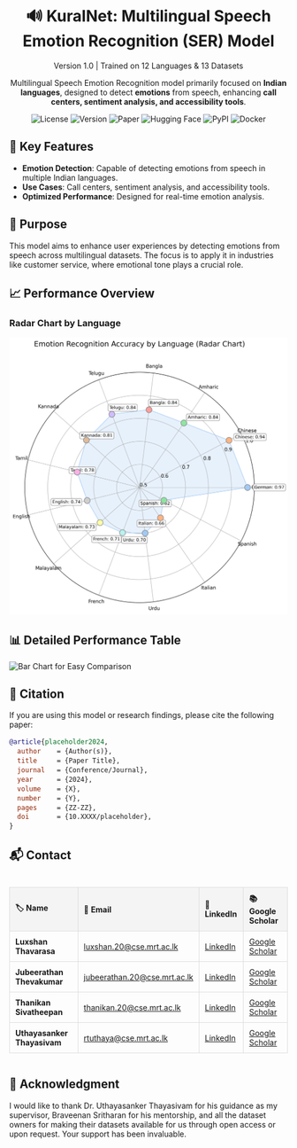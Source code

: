 <div align="center">
    <h1>🔊 KuralNet: Multilingual Speech Emotion Recognition (SER) Model</h1>
    <p>Version 1.0 | Trained on 12 Languages & 13 Datasets</p>
    <p>Multilingual Speech Emotion Recognition model primarily focused on <strong>Indian languages</strong>, designed to detect <strong>emotions</strong> from speech, enhancing <strong>call centers, sentiment analysis, and accessibility tools</strong>.</p>
    <a href="LICENSE" style="text-decoration: none;"><img src="https://img.shields.io/github/license/your-repo/multilingual-ser" alt="License"></a>
    <a href="#" style="text-decoration: none;"><img src="https://img.shields.io/badge/version-1.0-blue" alt="Version"></a>
    <a href="https://arxiv.org/abs/xxxxx" style="text-decoration: none;"><img src="https://img.shields.io/badge/Research-Paper-red" alt="Paper"></a>
    <a href="https://huggingface.co/your-model" style="text-decoration: none;"><img src="https://img.shields.io/badge/HuggingFace-Model-yellow?logo=huggingface" alt="Hugging Face"></a>
    <a href="https://pypi.org/project/multilingual-ser/" style="text-decoration: none;"><img src="https://img.shields.io/pypi/v/multilingual-ser?color=green&label=PyPI" alt="PyPI"></a>
    <a href="https://hub.docker.com/r/your-repo/multilingual-ser" style="text-decoration: none;"><img src="https://img.shields.io/badge/Docker-Ready-blue?logo=docker" alt="Docker"></a>
</div>

## 🚀 Key Features

- **Emotion Detection**: Capable of detecting emotions from speech in multiple Indian languages.
- **Use Cases**: Call centers, sentiment analysis, and accessibility tools.
- **Optimized Performance**: Designed for real-time emotion analysis.

## 🎯 Purpose

This model aims to enhance user experiences by detecting emotions from speech across multilingual datasets. The focus is to apply it in industries like customer service, where emotional tone plays a crucial role.

## 📈 Performance Overview

### Radar Chart by Language

![Radar Chart by Language](https://github.com/aaivu/KuralNet/blob/main/assets/emotion_recognition_radar.png)

## 📊 Detailed Performance Table

![Bar Chart for Easy Comparison](https://github.com/aaivu/KuralNet/blob/main/assets/emotion_recognition_bar_chart.png)

## 📜 Citation

If you are using this model or research findings, please cite the following paper:

```bibtex
@article{placeholder2024,
  author    = {Author(s)},
  title     = {Paper Title},
  journal   = {Conference/Journal},
  year      = {2024},
  volume    = {X},
  number    = {Y},
  pages     = {ZZ-ZZ},
  doi       = {10.XXXX/placeholder},
}
```

## 📬 Contact

<div style="width: 100%; overflow-x: auto;">
    <table style="width: 100%; text-align: left; border-collapse: collapse; margin-top: 20px;">
        <thead>
            <tr>
                <th style="padding: 10px; border: 1px solid #ddd; background-color: #f4f4f4;">🏷️ <strong>Name</strong></th>
                <th style="padding: 10px; border: 1px solid #ddd; background-color: #f4f4f4;">📧 <strong>Email</strong></th>
                <th style="padding: 10px; border: 1px solid #ddd; background-color: #f4f4f4;">🔗 <strong>LinkedIn</strong></th>
                <th style="padding: 10px; border: 1px solid #ddd; background-color: #f4f4f4;">📚 <strong>Google Scholar</strong></th>
            </tr>
        </thead>
        <tbody>
            <tr>
                <td style="padding: 10px; border: 1px solid #ddd;"><strong>Luxshan Thavarasa</strong></td>
                <td style="padding: 10px; border: 1px solid #ddd;"><a href="mailto:luxshan.20@cse.mrt.ac.lk">luxshan.20@cse.mrt.ac.lk</a></td>
                <td style="padding: 10px; border: 1px solid #ddd;"><a href="https://linkedin.com/in/lux-thavarasa">LinkedIn</a></td>
                <td style="padding: 10px; border: 1px solid #ddd;"><a href="https://scholar.google.com/citations?user=your-profile-link">Google Scholar</a></td>
            </tr>
            <tr>
                <td style="padding: 10px; border: 1px solid #ddd;"><strong>Jubeerathan Thevakumar</strong></td>
                <td style="padding: 10px; border: 1px solid #ddd;"><a href="mailto:jubeerathan.20@cse.mrt.ac.lk">jubeerathan.20@cse.mrt.ac.lk</a></td>
                <td style="padding: 10px; border: 1px solid #ddd;"><a href="https://lk.linkedin.com/in/jubeerathan-thevakumar-87b9b8255">LinkedIn</a></td>
                <td style="padding: 10px; border: 1px solid #ddd;"><a href="https://scholar.google.com/citations?user=your-profile-link">Google Scholar</a></td>
            </tr>
            <tr>
                <td style="padding: 10px; border: 1px solid #ddd;"><strong>Thanikan Sivatheepan</strong></td>
                <td style="padding: 10px; border: 1px solid #ddd;"><a href="mailto:thanikan.20@cse.mrt.ac.lk">thanikan.20@cse.mrt.ac.lk</a></td>
                <td style="padding: 10px; border: 1px solid #ddd;"><a href="https://lk.linkedin.com/in/sthanikan2000">LinkedIn</a></td>
                <td style="padding: 10px; border: 1px solid #ddd;"><a href="https://scholar.google.com/citations?user=your-profile-link">Google Scholar</a></td>
            </tr>
            <tr>
                <td style="padding: 10px; border: 1px solid #ddd;"><strong>Uthayasanker Thayasivam</strong></td>
                <td style="padding: 10px; border: 1px solid #ddd;"><a href="mailto:rtuthaya@cse.mrt.ac.lk">rtuthaya@cse.mrt.ac.lk</a></td>
                <td style="padding: 10px; border: 1px solid #ddd;"><a href="https://lk.linkedin.com/in/rtuthaya">LinkedIn</a></td>
                <td style="padding: 10px; border: 1px solid #ddd;"><a href="https://scholar.google.com/citations?user=your-profile-link">Google Scholar</a></td>
            </tr>
        </tbody>
    </table>
</div>

## 🙏 Acknowledgment

I would like to thank Dr. Uthayasanker Thayasivam for his guidance as my supervisor, Braveenan Sritharan for his mentorship, and all the dataset owners for making their datasets available for us through open access or upon request. Your support has been invaluable.
